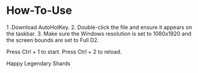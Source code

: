 # How-To-Use

1 .Download AutoHotKey.
2. Double-click the file and ensure it appears on the taskbar.
3. Make sure the Windows resolution is set to 1080x1920 and the screen bounds are set to Full D2.

Press Ctrl + 1 to start.
Press Ctrl + 2 to reload.

Happy Legendary Shards

